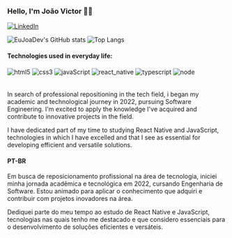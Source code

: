 ### Hello, I'm João Victor 👋🏽

[![LinkedIn](https://img.shields.io/badge/LinkedIn-0077B5?style=for-the-badge&logo=linkedin&logoColor=white)](https://www.linkedin.com/in/jo%C3%A3o-victor-pereira-cardoso/)

![EuJoaDev's GitHub stats](https://github-readme-stats.vercel.app/api?username=EuJoaoDev&show_icons=true&theme=default)
![Top Langs](https://github-readme-stats.vercel.app/api/top-langs/?username=EuJoaoDev&layout=compact)


#### Technologies used in everyday life:

<div style="display: inline_block">
  <img align="center" alt="html5" src="https://img.shields.io/badge/HTML5-E34F26?style=for-the-badge&logo=html5&logoColor=white" />
  <img align="center" alt="css3" src="https://img.shields.io/badge/CSS3-1572B6?style=for-the-badge&logo=css3&logoColor=white" />
  <img align="center" alt="javaScript" src="https://img.shields.io/badge/JavaScript-F7DF1E?style=for-the-badge&logo=javascript&logoColor=black" />
  <img align="center" alt="react_native" src="https://img.shields.io/badge/React_Native-20232A?style=for-the-badge&logo=react&logoColor=61DAFB" />
 <img align="center" alt="typescript" src="https://img.shields.io/badge/TypeScript-007ACC?style=for-the-badge&logo=typescript&logoColor=white" />
<img align="center" alt="node" src="https://img.shields.io/badge/Node.js-43853D?style=for-the-badge&logo=node.js&logoColor=white" />

</div>
<br>
<br>
In search of professional repositioning in the tech field, i began my academic and technological journey in 2022, pursuing Software Engineering. I'm excited to apply the knowledge I've acquired and contribute to innovative projects in the field.

I have dedicated part of my time to studying React Native and JavaScript, technologies in which I have excelled and that I see as essential for developing efficient and versatile solutions.

#### PT-BR

Em busca de reposicionamento profissional na área de tecnologia, iniciei minha jornada acadêmica e tecnológica em 2022, cursando Engenharia de Software. Estou animado para aplicar o conhecimento que adquiri e contribuir com projetos inovadores na área.

Dediquei parte do meu tempo ao estudo de React Native e JavaScript, tecnologias nas quais tenho me destacado e que considero essenciais para o desenvolvimento de soluções eficientes e versáteis.
